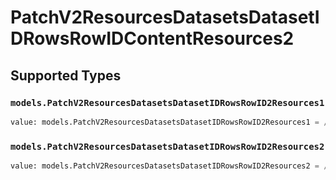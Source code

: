 # PatchV2ResourcesDatasetsDatasetIDRowsRowIDContentResources2


## Supported Types

### `models.PatchV2ResourcesDatasetsDatasetIDRowsRowID2Resources1`

```python
value: models.PatchV2ResourcesDatasetsDatasetIDRowsRowID2Resources1 = /* values here */
```

### `models.PatchV2ResourcesDatasetsDatasetIDRowsRowID2Resources2`

```python
value: models.PatchV2ResourcesDatasetsDatasetIDRowsRowID2Resources2 = /* values here */
```

